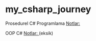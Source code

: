 # my_csharp_journey

Prosedurel C# Programlama
[Notlar: ](https://www.evernote.com/shard/s346/sh/5695d19c-b84a-c0e7-f151-3866c96292ab/c42b5299c3a685b21f771b3b7b0b8f38)

OOP C# 
[Notlar: ](https://www.evernote.com/shard/s346/sh/966dc280-99bc-1fca-69f8-b92f3e8c89fa/QN8zTB7jYopC7e9SyLDfOMxDy6NiplJseflZbJWx74iK12WKonSZO73aCQ)
(eksik)
